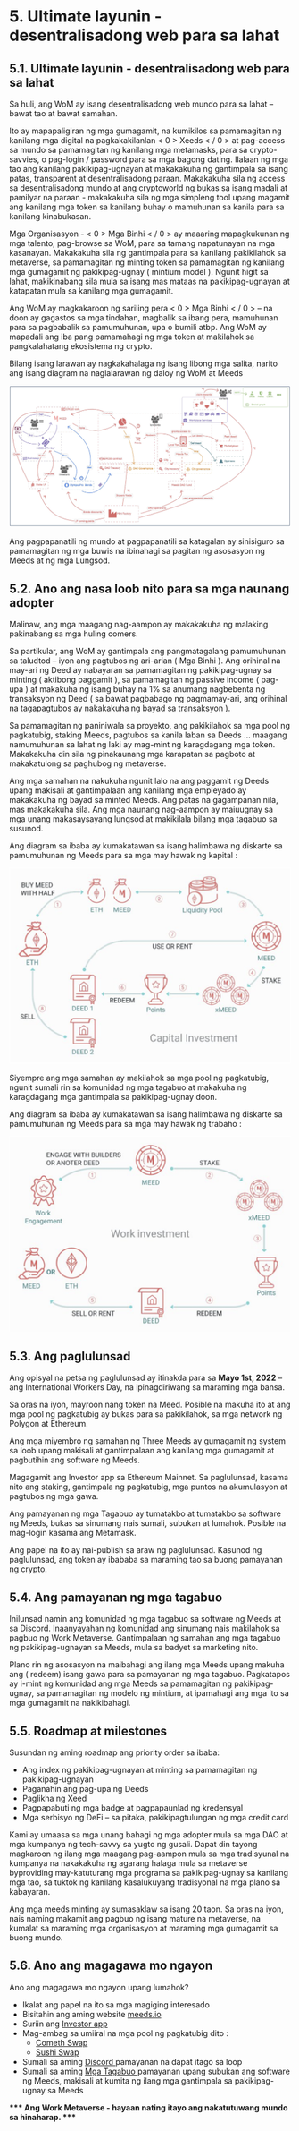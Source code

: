 # 5. Ultimate layunin - desentralisadong web para sa lahat

## 5.1. Ultimate layunin - desentralisadong web para sa lahat

Sa huli, ang WoM ay isang desentralisadong web mundo para sa lahat – bawat tao at bawat samahan.

Ito ay mapapaligiran ng mga gumagamit, na kumikilos sa pamamagitan ng kanilang mga digital na pagkakakilanlan < 0 > Xeeds < / 0 > at pag-access sa mundo sa pamamagitan ng kanilang mga metamasks, para sa crypto-savvies, o pag-login / password para sa mga bagong dating. Ilalaan ng mga tao ang kanilang pakikipag-ugnayan at makakakuha ng gantimpala sa isang patas, transparent at desentralisadong paraan. Makakakuha sila ng access sa desentralisadong mundo at ang cryptoworld ng bukas sa isang madali at pamilyar na paraan - makakakuha sila ng mga simpleng tool upang magamit ang kanilang mga token sa kanilang buhay o mamuhunan sa kanila para sa kanilang kinabukasan.

Mga Organisasyon - < 0 > Mga Binhi < / 0 > ay maaaring mapagkukunan ng mga talento, pag-browse sa WoM, para sa tamang napatunayan na mga kasanayan. Makakakuha sila ng gantimpala para sa kanilang pakikilahok sa metaverse, sa pamamagitan ng minting token sa pamamagitan ng kanilang mga gumagamit ng pakikipag-ugnay ( mintium model ). Ngunit higit sa lahat, makikinabang sila mula sa isang mas mataas na pakikipag-ugnayan at katapatan mula sa kanilang mga gumagamit.

Ang WoM ay magkakaroon ng sariling pera < 0 > Mga Binhi < / 0 > – na doon ay gagastos sa mga tindahan, magbalik sa ibang pera, mamuhunan para sa pagbabalik sa pamumuhunan, upa o bumili atbp. Ang WoM ay mapadali ang iba pang pamamahagi ng mga token at makilahok sa pangkalahatang ekosistema ng crypto.

Bilang isang larawan ay nagkakahalaga ng isang libong mga salita, narito ang isang diagram na naglalarawan ng daloy ng WoM at Meeds

![Ang daloy ng WoM at Meeds](en/img/wom-flows.png)

Ang pagpapanatili ng mundo at pagpapanatili sa katagalan ay sinisiguro sa pamamagitan ng mga buwis na ibinahagi sa pagitan ng asosasyon ng Meeds at ng mga Lungsod.

## 5.2. Ano ang nasa loob nito para sa mga naunang adopter

Malinaw, ang mga maagang nag-aampon ay makakakuha ng malaking pakinabang sa mga huling comers.

Sa partikular, ang WoM ay gantimpala ang pangmatagalang pamumuhunan sa taludtod – iyon ang pagtubos ng ari-arian ( Mga Binhi ). Ang orihinal na may-ari ng Deed ay nabayaran sa pamamagitan ng pakikipag-ugnay sa minting ( aktibong paggamit ), sa pamamagitan ng passive income ( pag-upa ) at makakuha ng isang buhay na 1% sa anumang nagbebenta ng transaksyon ng Deed ( sa bawat pagbabago ng pagmamay-ari, ang orihinal na tagapagtubos ay nakakakuha ng bayad sa transaksyon ).

Sa pamamagitan ng paniniwala sa proyekto, ang pakikilahok sa mga pool ng pagkatubig, staking Meeds, pagtubos sa kanila laban sa Deeds ... maagang namumuhunan sa lahat ng laki ay mag-mint ng karagdagang mga token. Makakakuha din sila ng pinakaunang mga karapatan sa pagboto at makakatulong sa paghubog ng metaverse.

Ang mga samahan na nakukuha ngunit lalo na ang paggamit ng Deeds upang makisali at gantimpalaan ang kanilang mga empleyado ay makakakuha ng bayad sa minted Meeds. Ang patas na gagampanan nila, mas makakakuha sila. Ang mga naunang nag-aampon ay maiuugnay sa mga unang makasaysayang lungsod at makikilala bilang mga tagabuo sa susunod.

Ang diagram sa ibaba ay kumakatawan sa isang halimbawa ng diskarte sa pamumuhunan ng Meeds para sa mga may hawak ng kapital :

![Nangangailangan ng diskarte sa pamumuhunan para sa mga may hawak ng kapital](en/img/invest-capital.png)

Siyempre ang mga samahan ay makilahok sa mga pool ng pagkatubig, ngunit sumali rin sa komunidad ng mga tagabuo at makakuha ng karagdagang mga gantimpala sa pakikipag-ugnay doon.

Ang diagram sa ibaba ay kumakatawan sa isang halimbawa ng diskarte sa pamumuhunan ng Meeds para sa mga may hawak ng trabaho :

![Nangangailangan ng diskarte sa pamumuhunan para sa mga may hawak ng trabaho](en/img/invest-work.png)

## 5.3. Ang paglulunsad

Ang opisyal na petsa ng paglulunsad ay itinakda para sa **Mayo 1st, 2022** – ang International Workers Day, na ipinagdiriwang sa maraming mga bansa.

Sa oras na iyon, mayroon nang token na Meed. Posible na makuha ito at ang mga pool ng pagkatubig ay bukas para sa pakikilahok, sa mga network ng Polygon at Ethereum.

Ang mga miyembro ng samahan ng Three Meeds ay gumagamit ng system sa loob upang makisali at gantimpalaan ang kanilang mga gumagamit at pagbutihin ang software ng Meeds.

Magagamit ang Investor app sa Ethereum Mainnet. Sa paglulunsad, kasama nito ang staking, gantimpala ng pagkatubig, mga puntos na akumulasyon at pagtubos ng mga gawa.

Ang pamayanan ng mga Tagabuo ay tumatakbo at tumatakbo sa software ng Meeds, bukas sa sinumang nais sumali, subukan at lumahok. Posible na mag-login kasama ang Metamask.

Ang papel na ito ay nai-publish sa araw ng paglulunsad. Kasunod ng paglulunsad, ang token ay ibababa sa maraming tao sa buong pamayanan ng crypto.

## 5.4. Ang pamayanan ng mga tagabuo

Inilunsad namin ang komunidad ng mga tagabuo sa software ng Meeds at sa Discord. Inaanyayahan ng komunidad ang sinumang nais makilahok sa pagbuo ng Work Metaverse. Gantimpalaan ng samahan ang mga tagabuo ng pakikipag-ugnayan sa Meeds, mula sa badyet sa marketing nito.

Plano rin ng asosasyon na maibahagi ang ilang mga Meeds upang makuha ang ( redeem) isang gawa para sa pamayanan ng mga tagabuo. Pagkatapos ay i-mint ng komunidad ang mga Meeds sa pamamagitan ng pakikipag-ugnay, sa pamamagitan ng modelo ng mintium, at ipamahagi ang mga ito sa mga gumagamit na nakikibahagi.

## 5.5. Roadmap at milestones

Susundan ng aming roadmap ang priority order sa ibaba:

- Ang index ng pakikipag-ugnayan at minting sa pamamagitan ng pakikipag-ugnayan
- Paganahin ang pag-upa ng Deeds
- Paglikha ng Xeed
- Pagpapabuti ng mga badge at pagpapaunlad ng kredensyal
- Mga serbisyo ng DeFi – sa pitaka, pakikipagtulungan ng mga credit card

Kami ay umaasa sa mga unang bahagi ng mga adopter mula sa mga DAO at mga kumpanya ng tech-savvy sa yugto ng gusali. Dapat din tayong magkaroon ng ilang mga maagang pag-aampon mula sa mga tradisyunal na kumpanya na nakakakuha ng agarang halaga mula sa metaverse byproviding may-katuturang mga programa sa pakikipag-ugnay sa kanilang mga tao, sa tuktok ng kanilang kasalukuyang tradisyonal na mga plano sa kabayaran.

Ang mga meeds minting ay sumasaklaw sa isang 20 taon. Sa oras na iyon, nais naming makamit ang pagbuo ng isang mature na metaverse, na kumalat sa maraming mga organisasyon at maraming mga gumagamit sa buong mundo.

## 5.6. Ano ang magagawa mo ngayon

Ano ang magagawa mo ngayon upang lumahok?

- Ikalat ang papel na ito sa mga magiging interesado
- Bisitahin ang aming website [ meeds.io ](https://www.meeds.io/)
- Suriin ang [ Investor app ](https://meeds.io/investors)
- Mag-ambag sa umiiral na mga pool ng pagkatubig dito :
  - [Cometh Swap](https://swap.cometh.io/)
  - [Sushi Swap](https://sushi.com)
- Sumali sa aming [ Discord ](https://discord.com/invite/hAuADSq3) pamayanan na dapat itago sa loop
- Sumali sa aming [ Mga Tagabuo ](https://meeds.io/builders) pamayanan upang subukan ang software ng Meeds, makisali at kumita ng ilang mga gantimpala sa pakikipag-ugnay sa Meeds

**\*\*\* Ang Work Metaverse - hayaan nating itayo ang nakatutuwang mundo sa hinaharap. \*\*\***